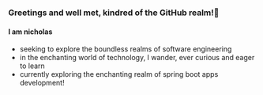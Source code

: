 ### Greetings and well met, kindred of the GitHub realm!👋
#### I am nicholas
<ul>
 <li>seeking to explore the boundless realms of software engineering</li>
 <li>in the enchanting world of technology, I wander, ever curious and eager to learn</li>
 <li>currently exploring the enchanting realm of spring boot apps development!</li>
</ul>
 

 
 
 
